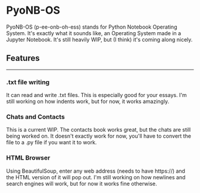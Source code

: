 # PyoNB-OS
PyoNB-OS (p-ee-onb-oh-ess) stands for Python Notebook Operating System. It's exactly what it sounds like, an Operating System made in a Jupyter Notebook. It's still heavily WIP, but (I think) it's coming along nicely.
## Features
---
### .txt file writing
It can read and write .txt files. This is especially good for your essays. I'm still working on how indents work, but for now, it works amazingly. <br>
### Chats and Contacts
This is a current WIP. The contacts book works great, but the chats are still being worked on. It doesn't exactly work for now, you'll have to convert the file to a .py file if you want it to work. <br>
### HTML Browser
Using BeautifulSoup, enter any web address (needs to have https://) and the HTML version of it will pop out. I'm still working on how newlines and search engines will work, but for now it works fine otherwise. <br>
